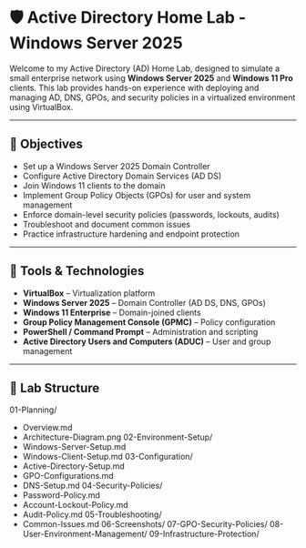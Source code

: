 # 🛡️ Active Directory Home Lab - Windows Server 2025

Welcome to my Active Directory (AD) Home Lab, designed to simulate a small enterprise network using **Windows Server 2025** and **Windows 11 Pro** clients. This lab provides hands-on experience with deploying and managing AD, DNS, GPOs, and security policies in a virtualized environment using VirtualBox.

---

## 🎯 Objectives

- Set up a Windows Server 2025 Domain Controller
- Configure Active Directory Domain Services (AD DS)
- Join Windows 11 clients to the domain
- Implement Group Policy Objects (GPOs) for user and system management
- Enforce domain-level security policies (passwords, lockouts, audits)
- Troubleshoot and document common issues
- Practice infrastructure hardening and endpoint protection

---

## 🧰 Tools & Technologies

- **VirtualBox** – Virtualization platform
- **Windows Server 2025** – Domain Controller (AD DS, DNS, GPOs)
- **Windows 11 Enterprise** – Domain-joined clients
- **Group Policy Management Console (GPMC)** – Policy configuration
- **PowerShell / Command Prompt** – Administration and scripting
- **Active Directory Users and Computers (ADUC)** – User and group management

---

## 📂 Lab Structure

01-Planning/
  * Overview.md
  * Architecture-Diagram.png
02-Environment-Setup/
  * Windows-Server-Setup.md
  * Windows-Client-Setup.md
03-Configuration/
  * Active-Directory-Setup.md
  * GPO-Configurations.md
  * DNS-Setup.md
04-Security-Policies/
  * Password-Policy.md
  * Account-Lockout-Policy.md
  * Audit-Policy.md
05-Troubleshooting/
  * Common-Issues.md
06-Screenshots/
07-GPO-Security-Policies/
08-User-Environment-Management/
09-Infrastructure-Protection/
